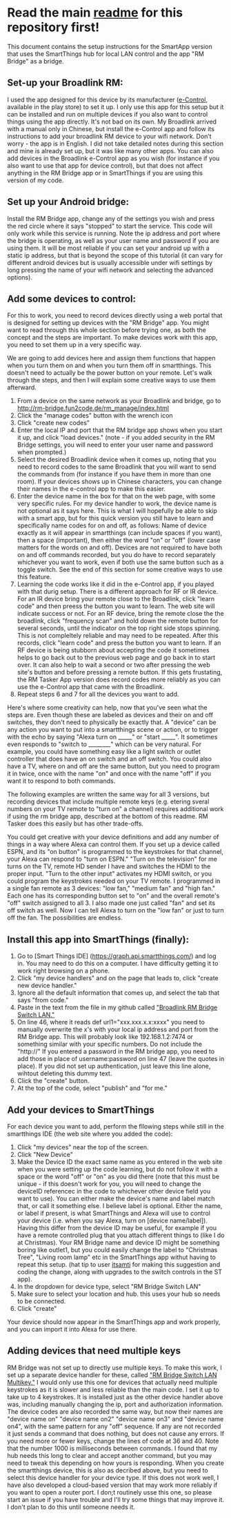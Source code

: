 # Read the main <a href='https://github.com/beckyricha/Broadlink-RM-SmartThings-Alexa/blob/master/README.md'>readme</a> for this repository first!
This document contains the setup instructions for the SmartApp version that uses the SmartThings hub for local LAN control and the app "RM Bridge" as a bridge.

## Set-up your Broadlink RM:
I used the app designed for this device by its manufacturer (<a href='https://play.google.com/store/apps/details?id=com.broadlink.rmt&hl=en'>e-Control</a>, available in the play store) to set it up.  I only use this app for this setup but it can be installed and run on multiple devices if you also want to control things using the app directly.  It's not bad on its own.  My Broadlink arrived with a manual only in Chinese, but install the e-Control app and follow its instructions to add your broadlink RM device to your wifi network. Don’t worry - the app is in English.  I did not take detailed notes during this section and mine is already set up, but it was like many other apps.  You can also add devices in the Broadlink e-Control app as you wish (for instance if you also want to use that app for device control), but that does not affect anything in the RM Bridge app or in SmartThings if you are using this version of my code.  
 
## Set up your Android bridge:
Install the RM Bridge app, change any of the settings you wish and press the red circle where it says "stopped" to start the service. This code will only work while this service is running. Note the ip address and port where the bridge is operating, as well as your user name and password if you are using them.  It will be most reliable if you can set your android up with a static ip address, but that is beyond the scope of this tutorial (it can vary for different android devices but is usually accessible under wifi settings by long pressing the name of your wifi network and selecting the advanced options).  

## Add some devices to control:
For this to work, you need to record devices directly using a web portal that is designed for setting up devices with the "RM Bridge" app.  You might want to read through this whole section before trying one, as both the concept and the steps are important.  To make devices work with this app, you need to set them up in a very specific way.  

We are going to add devices here and assign them functions that happen when you turn them on and when you turn them off in smartthings. This doesn't need to actually be the power button on your remote.  Let's walk through the steps, and then I will explain some creative ways to use them afterward.  

1. From a device on the same network as your Broadlink and bridge, go to http://rm-bridge.fun2code.de/rm_manage/index.html
2. Click the "manage codes" button with the wrench icon
3. Click "create new codes"
4. Enter the local IP and port that the RM bridge app shows when you start it up, and click "load devices." (note - if you added security in the RM Bridge settings, you will need to enter your user name and password when prompted.)
5. Select the desired Broadlink device when it comes up, noting that you need to record codes to the same Broadlink that you will want to send the commands from (for instance if you have them in more than one room).  If your devices shows up in Chinese characters, you can change their names in the e-control app to make this easier.
6. Enter the device name in the box for that on the web page, with some very specific rules.  For my device handler to work, the device name is not optional as it says here.  This is what I will hopefully be able to skip with a smart app, but for this quick version you still have to learn and specifically name codes for on and off, as follows: Name of device exactly as it will appear in smartthings (can include spaces if you want), then a space (important), then either the word "on" or "off" (lower case matters for the words on and off).  Devices are not required to have both on and off commands recorded, but you do have to record separately whichever you want to work, even if both use the same button such as a toggle switch.  See the end of this section for some creative ways to use this feature.
7. Learning the code works like it did in the e-Control app, if you played with that durig setup.  There is a different approach for RF or IR device.  For an IR device bring your remote close to the Broadlink, click "learn code" and then preess the button you want to learn.  The web site will indicate success or not.  For an RF device, bring the remote close the the broadlink, click "frequency scan" and hold down the remote button for several seconds, until the indicator on the top right side stops spinning.  This is not compleltely reliable and may need to be repeated.   After this records, click "learn code" and press the button you want to learn.  If an RF device is being stubborn about accepting the code it sometimes helps to go back out to the previous web page and go back in to start over.  It can also help to wait a second or two after pressing the web site's button and before pressing a remote button.  If this gets frustating, the RM Tasker App version does record codes more reliably as you can use the e-Control app that came with the Broadlink.
8. Repeat steps 6 and 7 for all the devices you want to add.

Here's where some creativity can help, now that you've seen what the steps are.  Even though these are labeled as devices and their on and off switches, they don't need to physically be exactly that.  A "device" can be any action you want to put into a smartthings scene or action, or to trigger with the echo by saying "Alexa turn on _____" or "start _____".  It sometimes even responds to "switch to ________" which can be very natural.  For example, you could have something easy like a light switch or outlet controller that does have an on switch and an off switch.  You could also have a TV, where on and off are the same button, but you need to program it in twice, once with the name "on" and once with the name "off" if you want it to respond to both commands.  

The following examples are written the same way for all 3 versions, but recording devices that include multiple remote keys (e.g. etering sveral numbers on your TV remote to "turn on" a channel) requires additional work if using the rm bridge app, described at the bottom of this readme. RM Tasker does this easily but has other trade-offs. 

You could get creative with your device definitions and add any number of things in a way where Alexa can control them.  If you set up a device called ESPN, and its "on button" is programmed to the keystrokes for that channel, your Alexa can respond to "turn on ESPN."  "Turn on the television" for me turns on the TV,  remote HD sender I have and switches the HDMI to the proper input. "Turn to the other input" activates my HDMI switch, or you could program the keystrokes needed on your TV remote.  I programmed in a single fan remote as 3 devices: "low fan," "medium fan" and "high fan."  Each one has its corresponding button set to "on" and the overall remote's "off" switch assigned to all 3.  I also made one just called "fan" and set its off switch as well.  Now I can tell Alexa to turn on the "low fan" or just to turn off the fan.  The possibilities are endless.

## Install this app into SmartThings (finally):
1. Go to [Smart Things IDE] (https://graph.api.smartthings.com/) and log in. You may need to do this on a computer.  I have difficulty getting it to work right browsing on a phone.
2. Click "my device handlers" and on the page that leads to,  click "create new device handler."
3. Ignore all the default information that comes up, and select the tab that says "from code."
4. Paste in the text from the file in my github called <a href='https://github.com/beckyricha/Broadlink-RM-SmartThings-Alexa/blob/master/Broadlink%20RM%20Bridge%20Switch%20LAN'>"Broadlink RM Bridge Switch LAN."</a>
5. On line 46, where it reads def url1="xxx.xxx.x.x:xxxx" you need to manually overwrite the x's with your local ip address and port from the RM Bridge app.  This will probably look like 192.168.1.2:7474 or something similar with your specific numbers.  Do not include the "http://"  If you entered a password in the RM bridge app, you need to add those in place of username:password on line 47 (leave the quotes in place).  If you did not set up authentication, just leave this line alone, wihtout deleting this dummy text.  
5. Click the "create" button. 
6. At the top of the code, select "publish" and "for me."

## Add your devices to SmartThings
For each device you want to add, perform the fllowing steps while still in the smartthings IDE (the web site where you added the code):
1. Click "my devices" near the top of the screen.
2. Click "New Device"
3. Make the Device ID the exact same name as you entered in the web site when you were setting up the code learning, but do not follow it with a space or the word "off" or "on" as you did there (note that this must be unique - if this doesn't work for you, you will need to change the deviceID referencec in the code to whichever other device field you want to use). You can either make the device's  name and label match that, or call it something else.  I believe label is optional.  Either the name, or label if present, is what SmartThings and Alexa will use to control your device (i.e. when you say Alexa, turn on [device name/label]).  Having this differ from the device ID may be useful, for example if you have a remote controlled plug that you attach different things to (like I do at Christmas).  Your RM Bridge name and device ID might be something boring like outlet1, but you could easily change the label to "Christmas Tree", "Living room lamp" etc in the SmartThings app withut having to repeat this setup.  (hat tip to user <a href='https://github.com/itsamti'>itsamti</a> for making this suggestion and coding the change, along with upgrades to the switch controls in the ST app).
5. In the dropdown for device type, select "RM Bridge Switch LAN"
6. Make sure to select your location and hub. this uses your hub so needs to be connected.
7. Click "create"

Your device should now appear in the SmartThings app and work properly, and you can import it into Alexa for use there.

## Adding devices that need multiple keys
RM Bridge was not set up to directly use multiple keys.  To make this work, I set up a separate device handler for these, called <a href='https://github.com/beckyricha/Broadlink-RM-SmartThings-Alexa/blob/master/RM%20Bridge%20Switch%20LAN%20Multikey'>"RM Bridge Switch LAN Multikey."</a>  I would only use this one for devices that actually need multiple keystrokes as it is slower and less reliable than the main code.  I set it up to take up to 4 keystrokes.  It is installed just as the other device handler above was, including manually changing the ip, port and authorization information.  The device codes are also recorded the same way, but now their names are "device name on" "device name on2" "device name on3" and "device name on4", with the same pattern for any "off" sequence.  If any are not recorded it just sends a command that does nothing, but does not cause any errors.  If you need more or fewer keys, change the lines of code at 36 and 40.  Note that the number 1000 is milliseconds between commands.  I found that my hub needs this long to clear and accept another command, but you may need to tweak this depending on how yours is responding.  When you create the smartthings device, this is also as decribed above, but you need to select this device handler for your device type.  If this does not work well, I have also developed a cloud-based version that may work more reliably if you want to open a router port. I don;t routinely usse this one, so please start an issue if you have trouble and I'll try some things that may improve it.  I don't plan to do this until someone needs it.

<script>
  (function(i,s,o,g,r,a,m){i['GoogleAnalyticsObject']=r;i[r]=i[r]||function(){
  (i[r].q=i[r].q||[]).push(arguments)},i[r].l=1*new Date();a=s.createElement(o),
  m=s.getElementsByTagName(o)[0];a.async=1;a.src=g;m.parentNode.insertBefore(a,m)
  })(window,document,'script','https://www.google-analytics.com/analytics.js','ga');

  ga('create', 'UA-89762317-3', 'auto');
  ga('send', 'pageview');

</script>
